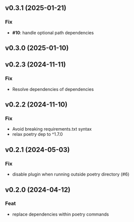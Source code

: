 ## v0.3.1 (2025-01-21)

### Fix

- **#10**: handle optional path dependencies

## v0.3.0 (2025-01-10)

## v0.2.3 (2024-11-11)

### Fix

- Resolve dependencies of dependencies

## v0.2.2 (2024-11-10)

### Fix

- Avoid breaking requirements.txt syntax
- relax poetry dep to ^1.7.0

## v0.2.1 (2024-05-03)

### Fix

- disable plugin when running outside poetry directory (#6)

## v0.2.0 (2024-04-12)

### Feat

- replace dependencies within poetry commands
